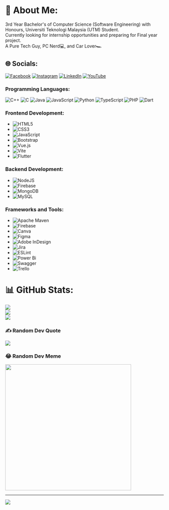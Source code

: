 # 💫 About Me:
3rd Year Bachelor's of Computer Science (Software Engineering) with Honours, Universiti Teknologi Malaysia (UTM) Student.<br>Currently looking for internship opportunities and preparing for Final year project.<br>A Pure Tech Guy, PC Nerd💻, and Car Lover🏎️


## 🌐 Socials:
[![Facebook](https://img.shields.io/badge/Facebook-%231877F2.svg?logo=Facebook&logoColor=white)](https://facebook.com//profile.php?id=100007491229439) [![Instagram](https://img.shields.io/badge/Instagram-%23E4405F.svg?logo=Instagram&logoColor=white)](https://instagram.com/yam_0623) [![LinkedIn](https://img.shields.io/badge/LinkedIn-%230077B5.svg?logo=linkedin&logoColor=white)](https://linkedin.com/in//yam-yuan-zhan-1a22b4257/) [![YouTube](https://img.shields.io/badge/YouTube-%23FF0000.svg?logo=YouTube&logoColor=white)](https://youtube.com/@lazyyam7953) 

### Programming Languages:
![C++](https://img.shields.io/badge/c++-%2300599C.svg?style=for-the-badge&logo=c%2B%2B&logoColor=white) ![C](https://img.shields.io/badge/c-%2300599C.svg?style=for-the-badge&logo=c&logoColor=white) ![Java](https://img.shields.io/badge/java-%23ED8B00.svg?style=for-the-badge&logo=openjdk&logoColor=white) ![JavaScript](https://img.shields.io/badge/javascript-%23323330.svg?style=for-the-badge&logo=javascript&logoColor=%23F7DF1E) ![Python](https://img.shields.io/badge/python-3670A0?style=for-the-badge&logo=python&logoColor=ffdd54) ![TypeScript](https://img.shields.io/badge/typescript-%23007ACC.svg?style=for-the-badge&logo=typescript&logoColor=white) ![PHP](https://img.shields.io/badge/php-%23777BB4.svg?style=for-the-badge&logo=php&logoColor=white) ![Dart](https://img.shields.io/badge/dart-%230175C2.svg?style=for-the-badge&logo=dart&logoColor=white)

### Frontend Development:
- ![HTML5](https://img.shields.io/badge/html5-%23E34F26.svg?style=for-the-badge&logo=html5&logoColor=white)
- ![CSS3](https://img.shields.io/badge/css3-%231572B6.svg?style=for-the-badge&logo=css3&logoColor=white)
- ![JavaScript](https://img.shields.io/badge/javascript-%23323330.svg?style=for-the-badge&logo=javascript&logoColor=%23F7DF1E)
- ![Bootstrap](https://img.shields.io/badge/bootstrap-%238511FA.svg?style=for-the-badge&logo=bootstrap&logoColor=white)
- ![Vue.js](https://img.shields.io/badge/vue.js-%2335495e.svg?style=for-the-badge&logo=vuedotjs&logoColor=%234FC08D)
- ![Vite](https://img.shields.io/badge/vite-%23646CFF.svg?style=for-the-badge&logo=vite&logoColor=white)
- ![Flutter](https://img.shields.io/badge/Flutter-%2302569B.svg?style=for-the-badge&logo=Flutter&logoColor=white)

### Backend Development:
- ![NodeJS](https://img.shields.io/badge/node.js-6DA55F?style=for-the-badge&logo=node.js&logoColor=white)
- ![Firebase](https://img.shields.io/badge/firebase-%23039BE5.svg?style=for-the-badge&logo=firebase)
- ![MongoDB](https://img.shields.io/badge/MongoDB-%234ea94b.svg?style=for-the-badge&logo=mongodb&logoColor=white)
- ![MySQL](https://img.shields.io/badge/mysql-%2300000f.svg?style=for-the-badge&logo=mysql&logoColor=white)

### Frameworks and Tools:
- ![Apache Maven](https://img.shields.io/badge/Apache%20Maven-C71A36?style=for-the-badge&logo=Apache%20Maven&logoColor=white)
- ![Firebase](https://img.shields.io/badge/Firebase-039BE5?style=for-the-badge&logo=Firebase&logoColor=white)
- ![Canva](https://img.shields.io/badge/Canva-%2300C4CC.svg?style=for-the-badge&logo=Canva&logoColor=white)
- ![Figma](https://img.shields.io/badge/figma-%23F24E1E.svg?style=for-the-badge&logo=figma&logoColor=white)
- ![Adobe InDesign](https://img.shields.io/badge/Adobe%20InDesign-49021F?style=for-the-badge&logo=adobeindesign&logoColor=FF3366)
- ![Jira](https://img.shields.io/badge/jira-%230A0FFF.svg?style=for-the-badge&logo=jira&logoColor=white)
- ![ESLint](https://img.shields.io/badge/ESLint-4B3263?style=for-the-badge&logo=eslint&logoColor=white)
- ![Power Bi](https://img.shields.io/badge/power_bi-F2C811?style=for-the-badge&logo=powerbi&logoColor=black)
- ![Swagger](https://img.shields.io/badge/-Swagger-%23Clojure?style=for-the-badge&logo=swagger&logoColor=white)
- ![Trello](https://img.shields.io/badge/Trello-%23026AA7.svg?style=for-the-badge&logo=Trello&logoColor=white)

# 📊 GitHub Stats:
![](https://github-readme-stats.vercel.app/api?username=lazyyam&theme=tokyonight&hide_border=false&include_all_commits=false&count_private=true)<br/>
![](https://github-readme-streak-stats.herokuapp.com/?user=lazyyam&theme=tokyonight&hide_border=false)<br/>
![](https://github-readme-stats.vercel.app/api/top-langs/?username=lazyyam&theme=tokyonight&hide_border=false&include_all_commits=false&count_private=true&layout=compact)

### ✍️ Random Dev Quote
![](https://quotes-github-readme.vercel.app/api?type=horizontal&theme=radical)

### 😂 Random Dev Meme
<img src='https://randommeme-five.vercel.app/' style="height: 400px;"/>

---
[![](https://visitcount.itsvg.in/api?id=lazyyam&icon=0&color=0)](https://visitcount.itsvg.in)

<!-- Proudly created with GPRM ( https://gprm.itsvg.in ) -->
